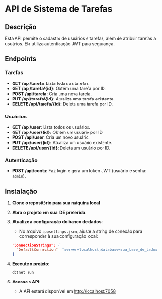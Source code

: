 # API de Sistema de Tarefas

## Descrição

Esta API permite o cadastro de usuários e tarefas, além de atribuir tarefas a usuários. Ela utiliza autenticação JWT para segurança.

## Endpoints

### Tarefas
- **GET /api/tarefa**: Lista todas as tarefas.
- **GET /api/tarefa/{id}**: Obtém uma tarefa por ID.
- **POST /api/tarefa**: Cria uma nova tarefa.
- **PUT /api/tarefa/{id}**: Atualiza uma tarefa existente.
- **DELETE /api/tarefa/{id}**: Deleta uma tarefa por ID.

### Usuários
- **GET /api/user**: Lista todos os usuários.
- **GET /api/user/{id}**: Obtém um usuário por ID.
- **POST /api/user**: Cria um novo usuário.
- **PUT /api/user/{id}**: Atualiza um usuário existente.
- **DELETE /api/user/{id}**: Deleta um usuário por ID.

### Autenticação
- **POST /api/conta**: Faz login e gera um token JWT (usuário e senha: `admin`).

## Instalação

1. **Clone o repositório para sua máquina local**

2. **Abra o projeto em sua IDE preferida**.

3. **Atualize a configuração do banco de dados**:
    - No arquivo `appsettings.json`, ajuste a string de conexão para corresponder à sua configuração local:
    ```json
    "ConnectionStrings": {
      "DefaultConnection": "server=localhost;database=sua_base_de_dados;user=root;password=sua_senha;"
    }
    ```

4. **Execute o projeto**:
    ```bash
    dotnet run
    ```

5. **Acesse a API**:
    - A API estará disponível em [http://localhost:7058](http://localhost:7058)
